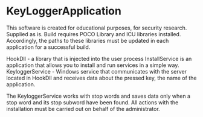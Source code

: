 # KeyLoggerApplication

This software is created for educational purposes, for security research. Supplied as is.
Build requires POCO Library and ICU libraries installed. Accordingly, the paths to these libraries must be updated in each application for a successful build.

HookDll - a library that is injected into the user process
InstallService is an application that allows you to install and run services in a simple way.
KeyloggerService - Windows service that communicates with the server located in HookDll and receives data about the pressed key, the name of the application.

The KeyloggerService works with stop words and saves data only when a stop word and its stop subword have been found.
All actions with the installation must be carried out on behalf of the administrator.